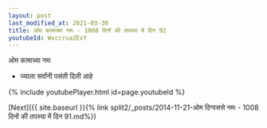 ```yaml
---
layout: post
last_modified_at: 2021-03-30
title: ओम कामाच्या नमः - 1008 दिनों की तपस्या में दिन 92
youtubeId: WvccruaZExY
---
```

 
 
 ओम कामाच्या नमः  
 
 -  ज्याला सर्वांनी पसंती दिली आहे 
 
  
 
  
 
 
 
 
 
 


{% include youtubePlayer.html id=page.youtubeId %}
 
[Next]({{ site.baseurl }}{% link  split2/_posts/2014-11-21-ओम दिग्वससे नमः - 1008 दिनों की तपस्या में दिन 91.md%})
 
